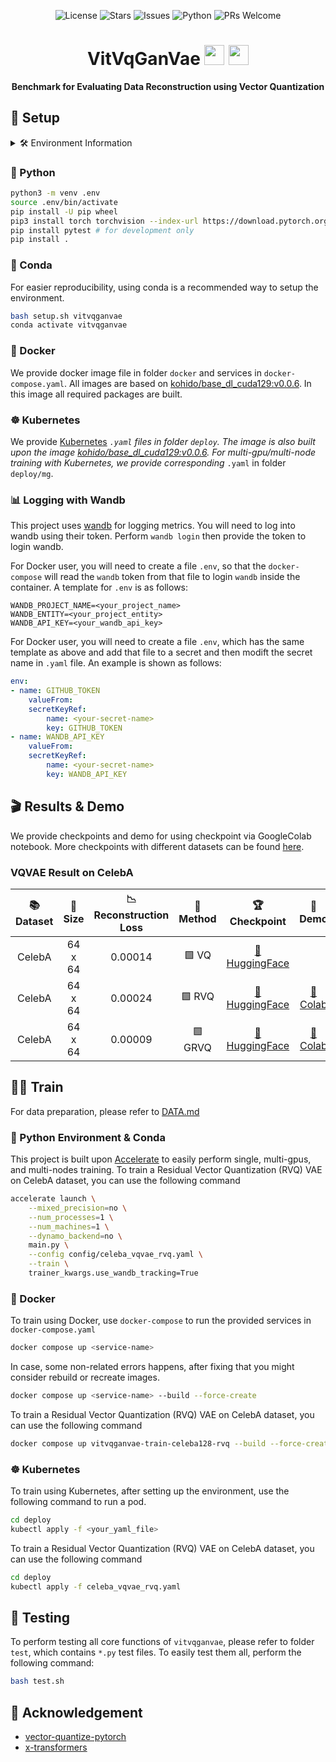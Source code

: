 
<p align="center">
    <img src="https://img.shields.io/github/license/KhoiDOO/vitvqganvae?style=flat-square" alt="License">
    <img src="https://img.shields.io/github/stars/KhoiDOO/vitvqganvae?style=flat-square" alt="Stars">
    <img src="https://img.shields.io/github/issues/KhoiDOO/vitvqganvae?style=flat-square" alt="Issues">
    <img src="https://img.shields.io/pypi/pyversions/torch?style=flat-square" alt="Python">
    <img src="https://img.shields.io/badge/PRs-welcome-brightgreen.svg?style=flat-square" alt="PRs Welcome">
</p>

<h1 align="center">VitVqGanVae <img src="https://cdn.jsdelivr.net/gh/twitter/twemoji@14.0.2/assets/svg/1f916.svg" width="32"/> <img src="https://cdn.jsdelivr.net/gh/twitter/twemoji@14.0.2/assets/svg/1f4a1.svg" width="32"/></h1>

<p align="center">
<b>Benchmark for Evaluating Data Reconstruction using Vector Quantization</b>
</p>


## 🚀 Setup


<details>
<summary>🛠️ Environment Information</summary>

- Python: 3.10.0
- CUDA: 12.9
- torch==2.8.0
- tqdm==4.67.1
- beartype==0.21.0
- omegaconf==2.3.0
- pillow==11.0.0
- opencv-python==4.12.0.88
- scikit-image==0.25.2
- albumentationsx==2.0.10
- scikit-learn==1.7.1
- wandb==0.21.1
- tensorboard==2.20.0
- datasets==4.0.0
- einops==0.8.1
- ema-pytorch==0.7.7
- pytorch-warmup==0.2.0
- pytorch-custom-utils==0.0.21
- memory-efficient-attention-pytorch==0.1.6
- sentencepiece==0.2.1
- transformers==4.55.3
- vector-quantize-pytorch==1.23.1
- accelerate==1.10.0
- torchinfo==1.8.0
- gdown==5.2.0
- onnx==1.19.0
- onnxruntime==1.22.1
- diffusers==0.35.1
- ninja==1.13.0

</details>

### 🐍 Python
```bash
python3 -m venv .env
source .env/bin/activate
pip install -U pip wheel
pip3 install torch torchvision --index-url https://download.pytorch.org/whl/cu129
pip install pytest # for development only
pip install .
```

### 🐾 Conda
For easier reproducibility, using conda is a recommended way to setup the environment.
```bash
bash setup.sh vitvqganvae
conda activate vitvqganvae
```

### 🐳 Docker
We provide docker image file in folder <code>docker</code> and services in <code>docker-compose.yaml</code>. All images are based on [kohido/base_dl_cuda129:v0.0.6](https://hub.docker.com/r/kohido/base_dl_cuda129). In this image all required packages are built. 

### ☸️ Kubernetes
We provide [Kubernetes](https://github.com/kubernetes/kubernetes) <code>*.yaml</code> files in folder <code>deploy</code>. The image is also built upon the image [kohido/base_dl_cuda129:v0.0.6](https://hub.docker.com/r/kohido/base_dl_cuda129). For multi-gpu/multi-node training with Kubernetes, we provide corresponding <code>*.yaml</code> in folder <code>deploy/mg</code>.


### 📊 Logging with Wandb
This project uses [wandb](https://github.com/wandb/wandb) for logging metrics. You will need to log into wandb using their token. Perform <code>wandb login</code> then provide the token to login wandb.

For Docker user, you will need to create a file ```.env```, so that the ```docker-compose``` will read the ```wandb``` token from that file to login ```wandb``` inside the container. A template for ```.env``` is as follows:

```
WANDB_PROJECT_NAME=<your_project_name>
WANDB_ENTITY=<your_project_entity>
WANDB_API_KEY=<your_wandb_api_key>
```

For Docker user, you will need to create a file ```.env```, which has the same template as above and add that file to a secret and then modift the secret name in ```.yaml``` file. An example is shown as follows:
```yaml
env:
- name: GITHUB_TOKEN
    valueFrom:
    secretKeyRef:
        name: <your-secret-name>
        key: GITHUB_TOKEN
- name: WANDB_API_KEY
    valueFrom:
    secretKeyRef:
        name: <your-secret-name>
        key: WANDB_API_KEY
```

## 🎬 Results & Demo

We provide checkpoints and demo for using checkpoint via GoogleColab notebook. More checkpoints with different datasets can be found [here](https://huggingface.co/kohido).

### VQVAE Result on CelebA
| 📚 <b>Dataset</b> | 📏 <b>Size</b> | 📉 <b>Reconstruction Loss</b> | 🧠 <b>Method</b> | 🏆 <b>Checkpoint</b> | 🚀 <b>Demo</b> |
|:---:|:---:|:----------------------:|:------:|:-----------:|:----:|
| CelebA | 64 x 64 | 0.00014 | 🟩 VQ| <a href="https://huggingface.co/kohido/celeba_vqvae">🤗 HuggingFace</a> | |
| CelebA | 64 x 64 | 0.00024 | 🟩 RVQ| <a href="https://huggingface.co/kohido/celeba_vqvae_rvq">🤗 HuggingFace</a> | <a href="https://colab.research.google.com/drive/138j09tvXXMVN6sHfWwKlNo3Z8TAMg6hl?usp=sharing">📓 Colab</a> |
| CelebA | 64 x 64 | 0.00009 | 🟩 GRVQ| <a href="https://huggingface.co/kohido/celeba_vqvae_grvq">🤗 HuggingFace</a> | <a href="https://colab.research.google.com/drive/1InSAa_8FBvw5VLKhuo_yVBIkiGKpjJxc?usp=sharing">📓 Colab |

## 🏋️‍♂️ Train
For data preparation, please refer to [DATA.md](docs/md/DATA.md)

### 🐍 Python Environment & Conda
This project is built upon [Accelerate](https://github.com/huggingface/accelerate) to easily perform single, multi-gpus, and multi-nodes training. To train a Residual Vector Quantization (RVQ) VAE on CelebA dataset, you can use the following command

```bash
accelerate launch \
    --mixed_precision=no \
    --num_processes=1 \
    --num_machines=1 \
    --dynamo_backend=no \
    main.py \
    --config config/celeba_vqvae_rvq.yaml \
    --train \
    trainer_kwargs.use_wandb_tracking=True
```

### 🐳 Docker
To train using Docker, use <code>docker-compose</code> to run the provided services in <code>docker-compose.yaml</code>
```bash
docker compose up <service-name>
```
In case, some non-related errors happens, after fixing that you might consider rebuild or recreate images.
```bash
docker compose up <service-name> --build --force-create
```
To train a Residual Vector Quantization (RVQ) VAE on CelebA dataset, you can use the following command
```bash
docker compose up vitvqganvae-train-celeba128-rvq --build --force-create
```

### ☸️ Kubernetes
To train using Kubernetes, after setting up the environment, use the following command to run a pod.
```bash
cd deploy
kubectl apply -f <your_yaml_file>
```
To train a Residual Vector Quantization (RVQ) VAE on CelebA dataset, you can use the following command
```bash
cd deploy
kubectl apply -f celeba_vqvae_rvq.yaml
```

## 🧪 Testing

To perform testing all core functions of ```vitvqganvae```, please refer to folder ```test```, which contains ```*.py``` test files. To easily test them all, perform the following command:
```bash
bash test.sh
```

## 🙏 Acknowledgement
- [vector-quantize-pytorch](https://github.com/lucidrains/vector-quantize-pytorch)
- [x-transformers](https://github.com/lucidrains/x-transformers)